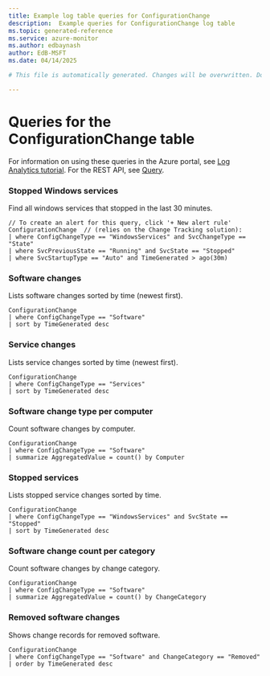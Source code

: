 ```yaml
---
title: Example log table queries for ConfigurationChange
description:  Example queries for ConfigurationChange log table
ms.topic: generated-reference
ms.service: azure-monitor
ms.author: edbaynash
author: EdB-MSFT
ms.date: 04/14/2025

# This file is automatically generated. Changes will be overwritten. Do not change this file directly. 

---
```


# Queries for the ConfigurationChange table

For information on using these queries in the Azure portal, see [Log Analytics tutorial](/azure/azure-monitor/logs/log-analytics-tutorial). For the REST API, see [Query](/rest/api/loganalytics/query).


### Stopped Windows services   


Find all windows services that stopped in the last 30 minutes.  

```query
// To create an alert for this query, click '+ New alert rule'
ConfigurationChange  // (relies on the Change Tracking solution): 
| where ConfigChangeType == "WindowsServices" and SvcChangeType == "State"
| where SvcPreviousState == "Running" and SvcState == "Stopped"
| where SvcStartupType == "Auto" and TimeGenerated > ago(30m)
```



### Software changes  


Lists software changes sorted by time (newest first).  

```query
ConfigurationChange
| where ConfigChangeType == "Software"
| sort by TimeGenerated desc
```



### Service changes  


Lists service changes sorted by time (newest first).  

```query
ConfigurationChange
| where ConfigChangeType == "Services"
| sort by TimeGenerated desc
```



### Software change type per computer  


Count software changes by computer.  

```query
ConfigurationChange 
| where ConfigChangeType == "Software"
| summarize AggregatedValue = count() by Computer
```



### Stopped services  


Lists stopped service changes sorted by time.  

```query
ConfigurationChange 
| where ConfigChangeType == "WindowsServices" and SvcState == "Stopped" 
| sort by TimeGenerated desc
```



### Software change count per category  


Count software changes by change category.  

```query
ConfigurationChange
| where ConfigChangeType == "Software"
| summarize AggregatedValue = count() by ChangeCategory
```



### Removed software changes  


Shows change records for removed software.  

```query
ConfigurationChange
| where ConfigChangeType == "Software" and ChangeCategory == "Removed"
| order by TimeGenerated desc
```

